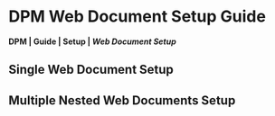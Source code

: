 # DPM Web Document Setup Guide
**DPM \| Guide \| Setup \| *Web Document Setup***  

## Single Web Document Setup

## Multiple Nested Web Documents Setup